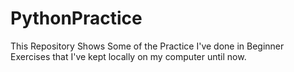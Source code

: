 # PythonPractice
This Repository Shows Some of the Practice I've done in Beginner Exercises that I've kept locally on my computer until now.
